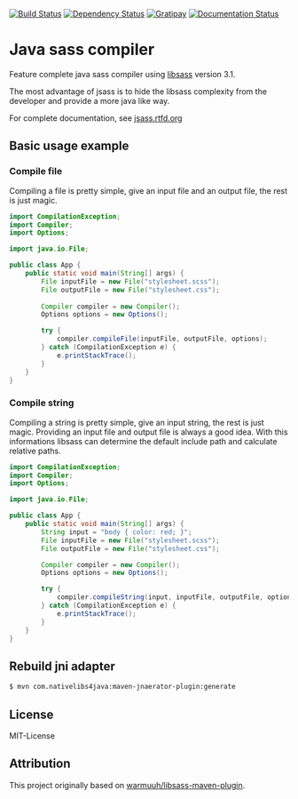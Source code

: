[![Build Status](https://img.shields.io/travis/bit3/jsass/master.svg?style=flat-square)](https://travis-ci.org/bit3/jsass)
[![Dependency Status](https://www.versioneye.com/user/projects/55171ff6747ccb3c8e000004/badge.svg?style=flat-square)](https://www.versioneye.com/user/projects/55171ff6747ccb3c8e000004)
[![Gratipay](https://img.shields.io/gratipay/bit3.svg?style=flat-square)](https://gratipay.com/bit3/)
[![Documentation Status](https://readthedocs.org/projects/jsass/badge/?version=latest)](https://readthedocs.org/projects/jsass/?badge=latest)

Java sass compiler
==================

Feature complete java sass compiler using [libsass][libsass] version 3.1.

The most advantage of jsass is to hide the libsass complexity from the developer and provide a more java like way.

For complete documentation, see [jsass.rtfd.org](http://jsass.rtfd.org/)

Basic usage example
-------------------

### Compile file

Compiling a file is pretty simple, give an input file and an output file, the rest is just magic.

```java
import CompilationException;
import Compiler;
import Options;

import java.io.File;

public class App {
    public static void main(String[] args) {
        File inputFile = new File("stylesheet.scss");
        File outputFile = new File("stylesheet.css");
             
        Compiler compiler = new Compiler();
        Options options = new Options();

        try {
            compiler.compileFile(inputFile, outputFile, options);
        } catch (CompilationException e) {
            e.printStackTrace();
        }
    }
}
```

### Compile string

Compiling a string is pretty simple, give an input string, the rest is just magic.
Providing an input file and output file is always a good idea. With this informations libsass can determine the default
include path and calculate relative paths.

```java
import CompilationException;
import Compiler;
import Options;

import java.io.File;

public class App {
    public static void main(String[] args) {
        String input = "body { color: red; }";
        File inputFile = new File("stylesheet.scss");
        File outputFile = new File("stylesheet.css");

        Compiler compiler = new Compiler();
        Options options = new Options();

        try {
            compiler.compileString(input, inputFile, outputFile, options);
        } catch (CompilationException e) {
            e.printStackTrace();
        }
    }
}
```

Rebuild jni adapter
-------------------

```bash
$ mvn com.nativelibs4java:maven-jnaerator-plugin:generate
```

License
-------

MIT-License

Attribution
-----------

This project originally based on [warmuuh/libsass-maven-plugin][warmuuh-libsass-maven-plugin].

[warmuuh-libsass-maven-plugin]: https://github.com/warmuuh/libsass-maven-plugin
[libsass]: https://github.com/sass/libsass
